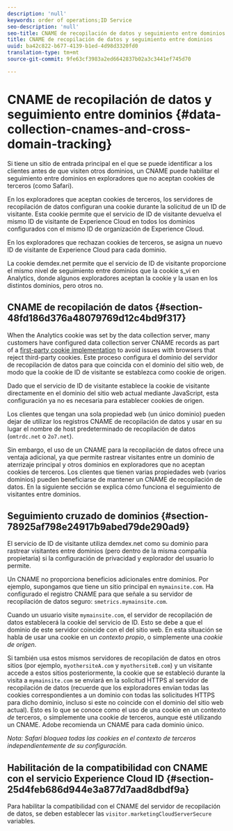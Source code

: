 ```yaml
---
description: 'null'
keywords: order of operations;ID Service
seo-description: 'null'
seo-title: CNAME de recopilación de datos y seguimiento entre dominios
title: CNAME de recopilación de datos y seguimiento entre dominios
uuid: ba42c822-b677-4139-b1ed-4d98d3320fd0
translation-type: tm+mt
source-git-commit: 9fe63cf3983a2ed6642837b02a3c3441ef745d70

---
```



# CNAME de recopilación de datos y seguimiento entre dominios {#data-collection-cnames-and-cross-domain-tracking}

Si tiene un sitio de entrada principal en el que se puede identificar a los clientes antes de que visiten otros dominios, un CNAME puede habilitar el seguimiento entre dominios en exploradores que no aceptan cookies de terceros (como Safari).

En los exploradores que aceptan cookies de terceros, los servidores de recopilación de datos configuran una cookie durante la solicitud de un ID de visitante. Esta cookie permite que el servicio de ID de visitante devuelva el mismo ID de visitante de Experience Cloud en todos los dominios configurados con el mismo ID de organización de Experience Cloud.

En los exploradores que rechazan cookies de terceros, se asigna un nuevo ID de visitante de Experience Cloud para cada dominio.

La cookie demdex.net permite que el servicio de ID de visitante proporcione el mismo nivel de seguimiento entre dominios que la cookie s_vi en Analytics, donde algunos exploradores aceptan la cookie y la usan en los distintos dominios, pero otros no.

## CNAME de recopilación de datos {#section-48fd186d376a48079769d12c4bd9f317}

When the Analytics cookie was set by the data collection server, many customers have configured data collection server CNAME records as part of a [first-party cookie implementation](https://docs.adobe.com/content/help/es-ES/core-services/interface/ec-cookies/cookies-first-party.html) to avoid issues with browsers that reject third-party cookies. Este proceso configura el dominio del servidor de recopilación de datos para que coincida con el dominio del sitio web, de modo que la cookie de ID de visitante se establezca como cookie de origen.

Dado que el servicio de ID de visitante establece la cookie de visitante directamente en el dominio del sitio web actual mediante JavaScript, esta configuración ya no es necesaria para establecer cookies de origen.

Los clientes que tengan una sola propiedad web (un único dominio) pueden dejar de utilizar los registros CNAME de recopilación de datos y usar en su lugar el nombre de host predeterminado de recopilación de datos (`omtrdc.net` o `2o7.net`).

Sin embargo, el uso de un CNAME para la recopilación de datos ofrece una ventaja adicional, ya que permite rastrear visitantes entre un dominio de aterrizaje principal y otros dominios en exploradores que no aceptan cookies de terceros. Los clientes que tienen varias propiedades web (varios dominios) pueden beneficiarse de mantener un CNAME de recopilación de datos. En la siguiente sección se explica cómo funciona el seguimiento de visitantes entre dominios.

## Seguimiento cruzado de dominios {#section-78925af798e24917b9abed79de290ad9}

El servicio de ID de visitante utiliza demdex.net como su dominio para rastrear visitantes entre dominios (pero dentro de la misma compañía propietaria) si la configuración de privacidad y explorador del usuario lo permite.

Un CNAME no proporciona beneficios adicionales entre dominios. Por ejemplo, supongamos que tiene un sitio principal en `mymainsite.com`. Ha configurado el registro CNAME para que señale a su servidor de recopilación de datos seguro: `smetrics.mymainsite.com`.

Cuando un usuario visite `mymainsite.com`, el servidor de recopilación de datos establecerá la cookie del servicio de ID. Esto se debe a que el dominio de este servidor coincide con el del sitio web. En esta situación se habla de usar una cookie en un *contexto propio*, o simplemente una *cookie de origen*.

Si también usa estos mismos servidores de recopilación de datos en otros sitios (por ejemplo, `myothersiteA.com` y `myothersiteB.com`) y un visitante accede a estos sitios posteriormente, la cookie que se estableció durante la visita a `mymainsite.com` se enviará en la solicitud HTTPS al servidor de recopilación de datos (recuerde que los exploradores envían todas las cookies correspondientes a un dominio con todas las solicitudes HTTPS para dicho dominio, incluso si este no coincide con el dominio del sitio web actual). Esto es lo que se conoce como el uso de una cookie en un contexto *de* terceros, o simplemente una cookie *de* terceros, aunque esté utilizando un CNAME. Adobe recomienda un CNAME para cada dominio único.

*Nota: Safari bloquea todas las cookies en el contexto de terceros independientemente de su configuración.*

## Habilitación de la compatibilidad con CNAME con el servicio Experience Cloud ID {#section-25d4feb686d944e3a877d7aad8dbdf9a}

Para habilitar la compatibilidad con el CNAME del servidor de recopilación de datos, se deben establecer las `visitor.marketingCloudServerSecure` variables.
